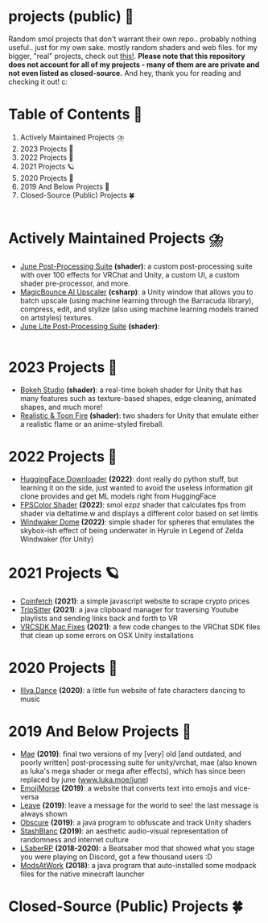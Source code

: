 # projects (public) 🌈
Random smol projects that don't warrant their own repo.. probably nothing useful.. just for my own sake. mostly random shaders and web files. for my bigger, "real" projects, check out [this!](http://www.luka.moe/projects). **Please note that this repository does not account for all of my projects - many of them are are private and not even listed as closed-source.** And hey, thank you for reading and checking it out! c:

# Table of Contents 🍩
1. Actively Maintained Projects ⛈️
2. 2023 Projects 🍕
3. 2022 Projects 🌸
4. 2021 Projects 🪐
5. 2020 Projects 🍄
6. 2019 And Below Projects 🍓
7. Closed-Source (Public) Projects 🍀
 <br/><br/>

# Actively Maintained Projects ⛈️
- [June Post-Processing Suite](http://www.luka.moe/june) **(shader)**: a custom post-processing suite with over 100 effects for VRChat and Unity, a custom UI, a custom shader pre-processor, and more.
- [MagicBounce AI Upscaler](http://www.luka.moe/magicbounce) **(csharp)**: a Unity window that allows you to batch upscale (using machine learning through the Barracuda library), compress, edit, and stylize (also using machine learning models trained on artstyles) textures. 
- [June Lite Post-Processing Suite](https://www.github.com/lukasong/junelite) **(shader)**:
 <br/><br/>

# 2023 Projects 🍕
- [Bokeh Studio](http://www.luka.moe) **(shader)**: a real-time bokeh shader for Unity that has many features such as texture-based shapes, edge cleaning, animated shapes, and much more!
- [Realistic & Toon Fire]() **(shader)**: two shaders for Unity that emulate either a realistic flame or an anime-styled fireball.

# 2022 Projects 🌸
- [HuggingFace Downloader](https://github.com/lukasong/projects_public/tree/main/huggingface_dl) **(2022)**: dont really do python stuff, but learning it on the side, just wanted to avoid the useless information git clone provides and get ML models right from HuggingFace
- [FPSColor Shader](https://github.com/lukasong/projects_public/tree/main/FPSColor_Shader) **(2022)**: smol ezpz shader that calculates fps from shader via deltatime.w and displays a different color based on set limtis
- [Windwaker Dome](https://github.com/lukasong/projects_public/tree/main/windwaker_dome) **(2022)**: simple shader for spheres that emulates the skybox-ish effect of being underwater in Hyrule in Legend of Zelda Windwaker (for Unity)

# 2021 Projects 🪐
- [Coinfetch](https://github.com/lukasong/projects_public/tree/main/coinfetch/coinfetch-main) **(2021)**: a simple javascript website to scrape crypto prices
- [TripSitter](https://github.com/lukasong/projects_public/tree/main/tripsitter/tripsitter-main) **(2021)**: a java clipboard manager for traversing Youtube playlists and sending links back and forth to VR
- [VRCSDK Mac Fixes](https://github.com/lukasong/projects_public/tree/main/vrcsdk-mac-fixes/VRCSDK-MacFixes-main) **(2021)**: a few code changes to the VRChat SDK files that clean up some errors on OSX Unity installations

# 2020 Projects 🍄
- [Illya.Dance](https://github.com/lukasong/projects_public/tree/main/illya-dance/illya.dance-main) **(2020)**: a little fun website of fate characters dancing to music

# 2019 And Below Projects 🍓
- [Mae](https://github.com/lukasong/projects_public/tree/main/mae) **(2019)**: final two versions of my [very] old [and outdated, and poorly written] post-processing suite for unity/vrchat, mae (also known as luka's mega shader or mega after effects), which has since been replaced by june (www.luka.moe/june)
- [EmojiMorse](https://github.com/lukasong/projects_public/tree/main/emoji-morse/emojimorse-master) **(2019)**: a website that converts text into emojis and vice-versa
- [Leave](https://github.com/lukasong/projects_public/tree/main/leave/leave-master) **(2019)**: leave a message for the world to see! the last message is always shown
- [Obscure](https://github.com/lukasong/projects_public/tree/main/obscure/obscure-master) **(2019)**: a java program to obfuscate and track Unity shaders
- [StashBlanc](https://github.com/lukasong/projects_public/tree/main/stashblanc/stashblanc-master) **(2019)**: an aesthetic audio-visual representation of randomness and internet culture
- [LSaberRP](https://github.com/lukasong/projects_public/tree/main/lsaberrp/lsaberrp-master) **(2018-2020)**: a Beatsaber mod that showed what you stage you were playing on Discord, got a few thousand users :D
- [ModsAtWork](https://github.com/lukasong/projects_public/tree/main/modsatwork/modsatwork-master) **(2018)**: a java program that auto-installed some modpack files for the native minecraft launcher

# Closed-Source (Public) Projects 🍀